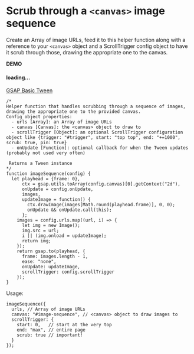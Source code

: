 # Scrub through a `<canvas>` image sequence

Create an Array of image URLs, feed it to this helper function along with a reference to your `<canvas>` object and a ScrollTrigger config object to have it scrub through those, drawing the appropriate one to the canvas.

**DEMO**

#### loading...

[GSAP Basic Tween](https://codepen.io/GreenSock/embed/VwgevYW?default-tab=result\&theme-id=41164)

```
/*
Helper function that handles scrubbing through a sequence of images, drawing the appropriate one to the provided canvas.
Config object properties:
  - urls [Array]: an Array of image URLs
  - canvas [Canvas]: the <canvas> object to draw to
  - scrollTrigger [Object]: an optional ScrollTrigger configuration object like {trigger: "#trigger", start: "top top", end: "+=1000", scrub: true, pin: true}
  - onUpdate [Function]: optional callback for when the Tween updates (probably not used very often)

 Returns a Tween instance
*/
function imageSequence(config) {
  let playhead = {frame: 0},
      ctx = gsap.utils.toArray(config.canvas)[0].getContext("2d"),
      onUpdate = config.onUpdate,
      images,
      updateImage = function() {
        ctx.drawImage(images[Math.round(playhead.frame)], 0, 0);
        onUpdate && onUpdate.call(this);
      };
    images = config.urls.map((url, i) => {
      let img = new Image();
      img.src = url;
      i || (img.onload = updateImage);
      return img;
    });
    return gsap.to(playhead, {
      frame: images.length - 1,
      ease: "none",
      onUpdate: updateImage,
      scrollTrigger: config.scrollTrigger
    });
}
```

Usage:

```
imageSequence({
  urls, // Array of image URLs
  canvas: "#image-sequence", // <canvas> object to draw images to
  scrollTrigger: {
    start: 0,   // start at the very top
    end: "max", // entire page
    scrub: true // important!
  }
});
```
